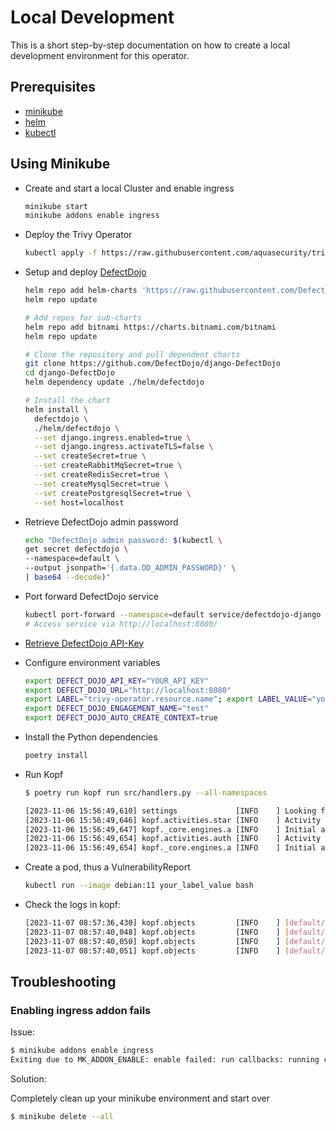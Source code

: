 # Local Development

This is a short step-by-step documentation on how to create a local development
environment for this operator.

## Prerequisites

- [minikube](https://minikube.sigs.k8s.io/docs/start/)
- [helm](https://helm.sh/docs/intro/install/)
- [kubectl](https://kubernetes.io/docs/tasks/tools/#kubectl)

## Using Minikube

- Create and start a local Cluster and enable ingress

  ```bash
  minikube start
  minikube addons enable ingress
  ```

- Deploy the Trivy Operator

  ```bash
  kubectl apply -f https://raw.githubusercontent.com/aquasecurity/trivy-operator/v0.16.4/deploy/static/trivy-operator.yaml
  ```

- Setup and deploy
[DefectDojo](https://github.com/DefectDojo/django-DefectDojo/blob/master/readme-docs/KUBERNETES.md)

  ```bash
  helm repo add helm-charts 'https://raw.githubusercontent.com/DefectDojo/django-DefectDojo/helm-charts'
  helm repo update

  # Add repos for sub-charts
  helm repo add bitnami https://charts.bitnami.com/bitnami
  helm repo update

  # Clone the repository and pull dependent charts
  git clone https://github.com/DefectDojo/django-DefectDojo
  cd django-DefectDojo
  helm dependency update ./helm/defectdojo

  # Install the chart
  helm install \
    defectdojo \
    ./helm/defectdojo \
    --set django.ingress.enabled=true \
    --set django.ingress.activateTLS=false \
    --set createSecret=true \
    --set createRabbitMqSecret=true \
    --set createRedisSecret=true \
    --set createMysqlSecret=true \
    --set createPostgresqlSecret=true \
    --set host=localhost
  ```

- Retrieve DefectDojo admin password

  ```bash
  echo "DefectDojo admin password: $(kubectl \
  get secret defectdojo \
  --namespace=default \
  --output jsonpath='{.data.DD_ADMIN_PASSWORD}' \
  | base64 --decode)"
  ```

- Port forward DefectDojo service

  ```bash
  kubectl port-forward --namespace=default service/defectdojo-django 8080:80
  # Access service via http://localhost:8080/
  ```

- [Retrieve DefectDojo API-Key](http://localhost:8080/api/key-v2)
- Configure environment variables

  ```bash
  export DEFECT_DOJO_API_KEY="YOUR_API_KEY"
  export DEFECT_DOJO_URL="http://localhost:8080"
  export LABEL="trivy-operator.resource.name"; export LABEL_VALUE="your_label_value";
  export DEFECT_DOJO_ENGAGEMENT_NAME="test"
  export DEFECT_DOJO_AUTO_CREATE_CONTEXT=true
  ```

- Install the Python dependencies

  ```bash
  poetry install
  ```

- Run Kopf

  ```bash
  $ poetry run kopf run src/handlers.py --all-namespaces

  [2023-11-06 15:56:49,610] settings             [INFO    ] Looking for resources with LABEL 'trivy-operator.resource.name' and LABEL_VALUE 'your_label_value'
  [2023-11-06 15:56:49,646] kopf.activities.star [INFO    ] Activity 'configure' succeeded.
  [2023-11-06 15:56:49,647] kopf._core.engines.a [INFO    ] Initial authentication has been initiated.
  [2023-11-06 15:56:49,654] kopf.activities.auth [INFO    ] Activity 'login_via_client' succeeded.
  [2023-11-06 15:56:49,654] kopf._core.engines.a [INFO    ] Initial authentication has finished.
  ```

- Create a pod, thus a VulnerabilityReport

  ```bash
  kubectl run --image debian:11 your_label_value bash
  ```

- Check the logs in kopf:

  ```bash
  [2023-11-07 08:57:36,430] kopf.objects         [INFO    ] [default/pod-your_label_value] Working on pod-your_label_value
  [2023-11-07 08:57:40,048] kopf.objects         [INFO    ] [default/pod-your_label_value] Finished pod-your_label_value
  [2023-11-07 08:57:40,050] kopf.objects         [INFO    ] [default/pod-your_label_value] Handler 'send_to_dojo' succeeded.
  [2023-11-07 08:57:40,051] kopf.objects         [INFO    ] [default/pod-your_label_value] Creation is processed: 1 succeeded; 0 failed.
  ```

## Troubleshooting

### Enabling ingress addon fails

Issue:

```bash
$ minikube addons enable ingress
Exiting due to MK_ADDON_ENABLE: enable failed: run callbacks: running callbacks: [waiting for app.kubernetes.io/name=ingress-nginx pods: context deadline exceeded]
```

Solution:

Completely clean up your minikube environment and start over

```bash
$ minikube delete --all
```
